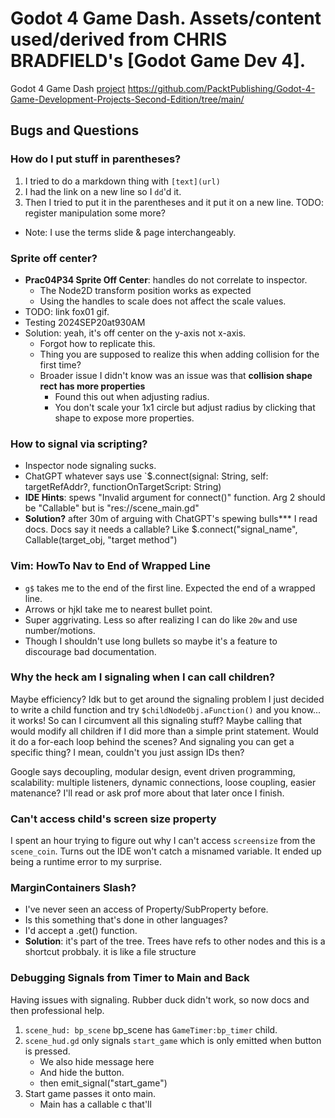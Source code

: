 Godot 4 Game Dash. Assets/content used/derived from CHRIS BRADFIELD's [Godot Game Dev 4].
=======
Godot 4 Game Dash [project]()
https://github.com/PacktPublishing/Godot-4-Game-Development-Projects-Second-Edition/tree/main/




## Bugs and Questions

### How do I put stuff in parentheses?
1. I tried to do a markdown thing with `[text](url)`
2. I had the link on a new line so I `dd`'d it.
3. Then I tried to put it in the parentheses and it put it on a new line.
TODO: register manipulation some more? 

* Note: I use the terms slide & page interchangeably. 

### Sprite off center?
* **Prac04P34 Sprite Off Center**: handles do not correlate to inspector.
	* The Node2D transform position works as expected
	* Using the handles to scale does not affect the scale values.
* TODO: link fox01 gif.
* Testing 2024SEP20at930AM
* Solution: yeah, it's off center on the y-axis not x-axis.
  * Forgot how to replicate this.
  * Thing you are supposed to realize this when adding collision for the first time?
  * Broader issue I didn't know was an issue was that **collision shape rect has more properties**
	* Found this out when adjusting radius.
	* You don't scale your 1x1 circle but adjust radius by clicking that shape to expose more properties.

### How to signal via scripting?
* Inspector node signaling sucks. 
* ChatGPT whatever says use `$<nodeObject>.connect(signal: String, self: targetRefAddr?, functionOnTargetScript: String)
* **IDE Hints**: spews "Invalid argument for connect()" function. Arg 2 should be "Callable" but is "res://scene_main.gd"
* **Solution?** after 30m of arguing with ChatGPT's spewing bulls\*\*\* I read docs. Docs say it needs a callable? Like $<childObjOfNodeNameAsStr>.connect("signal_name", Callable(target_obj, "target method")



### Vim: HowTo Nav to End of Wrapped Line
* `g$` takes me to the end of the first line. Expected the end of a wrapped line.
* Arrows or hjkl take me to nearest bullet point. 
* Super aggrivating. Less so after realizing I can do like `20w` and use number/motions.
* Though I shouldn't use long bullets so maybe it's a feature to discourage bad documentation.


### Why the heck am I signaling when I can call children?
Maybe efficiency? Idk but to get around the signaling problem I just decided to write a child
function and try `$childNodeObj.aFunction()` and you know... it works!
So can I circumvent all this signaling stuff? Maybe calling that would modify all children if
I did more than a simple print statement. Would it do a for-each loop behind the scenes?
And signaling you can get a specific thing? I mean, couldn't you just assign IDs then?

Google says decoupling, modular design, event driven programming, scalability: multiple listeners, dynamic connections, loose coupling, easier matenance? I'll read or ask prof more about that later once I finish. 

### Can't access child's screen size property
I spent an hour trying to figure out why I can't access `screensize` from the `scene_coin`. 
Turns out the IDE won't catch a misnamed variable. It ended up being a runtime error to my surprise.

### MarginContainers Slash?
* I've never seen an access of Property/SubProperty before.
* Is this something that's done in other languages?
* I'd accept a .get() function.
* **Solution**: it's part of the tree. Trees have refs to other nodes and this is a shortcut probbaly.
it is like a file structure

### Debugging Signals from Timer to Main and Back
Having issues with signaling. Rubber duck didn't work, so now docs and then professional help.
1. `scene_hud: bp_scene` bp_scene has `GameTimer:bp_timer` child.
2. `scene_hud.gd` only signals `start_game` which is only emitted when button is pressed. 
	* We also hide message here
	* And hide the button.
	* then emit_signal("start_game")
3. Start game passes it onto main.
	* Main has a callable c that'll 
